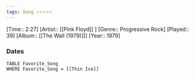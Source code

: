```yaml
---
tags: Song ⭐⭐⭐⭐⭐ 
---
```

[Time:: 2:27]
[Artist:: [[Pink Floyd]] ]
[Genre:: Progressive Rock]
[Played:: 39]
[Album:: [[The Wall (1979)]]]
[Year:: 1979]
### Dates
````dataview
TABLE Favorite_Song
WHERE Favorite_Song = [[Thin Ice]]
````